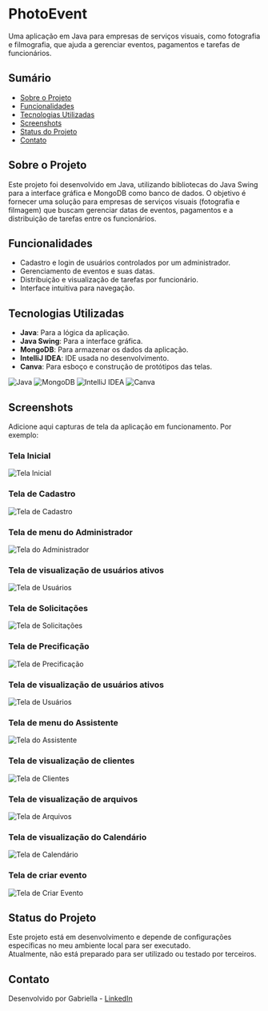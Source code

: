 # PhotoEvent

Uma aplicação em Java para empresas de serviços visuais, como fotografia e filmografia, que ajuda a gerenciar eventos, pagamentos e tarefas de funcionários.

## Sumário
- [Sobre o Projeto](#sobre-o-projeto)
- [Funcionalidades](#funcionalidades)
- [Tecnologias Utilizadas](#tecnologias-utilizadas)
- [Screenshots](#screenshots)
- [Status do Projeto](#status-do-projeto)
- [Contato](#contato)

## Sobre o Projeto

Este projeto foi desenvolvido em Java, utilizando bibliotecas do Java Swing para a interface gráfica e MongoDB como banco de dados. O objetivo é fornecer uma solução para empresas de serviços visuais (fotografia e filmagem) que buscam gerenciar datas de eventos, pagamentos e a distribuição de tarefas entre os funcionários.

## Funcionalidades

- Cadastro e login de usuários controlados por um administrador.
- Gerenciamento de eventos e suas datas.
- Distribuição e visualização de tarefas por funcionário.
- Interface intuitiva para navegação.

## Tecnologias Utilizadas

- **Java**: Para a lógica da aplicação.
- **Java Swing**: Para a interface gráfica.
- **MongoDB**: Para armazenar os dados da aplicação.
- **IntelliJ IDEA**: IDE usada no desenvolvimento.
- **Canva**: Para esboço e construção de protótipos das telas.

![Java](https://img.icons8.com/color/48/000000/java-coffee-cup-logo.png) 
![MongoDB](https://img.icons8.com/color/48/000000/mongodb.png) 
![IntelliJ IDEA](https://img.icons8.com/color/48/000000/intellij-idea.png) 
![Canva](https://img.icons8.com/color/48/000000/canva.png) 

## Screenshots

Adicione aqui capturas de tela da aplicação em funcionamento. Por exemplo:

### Tela Inicial
![Tela Inicial](screenshots/tela_inicial.png)

### Tela de Cadastro
![Tela de Cadastro](screenshots/tela_cadastro.png)

### Tela de menu do Administrador
![Tela do Administrador](screenshots/tela_admin.png)

### Tela de visualização de usuários ativos
![Tela de Usuários](screenshots/tela_usuarios_ativos.png)

### Tela de Solicitações
![Tela de Solicitações](screenshots/tela_solicitacoes.png)

### Tela de Precificação
![Tela de Precificação](screenshots/tela_precificacao.png)

### Tela de visualização de usuários ativos
![Tela de Usuários](screenshots/tela_usuarios_ativos.png)

### Tela de menu do Assistente
![Tela do Assistente](screenshots/tela_assistente.png)

### Tela de visualização de clientes
![Tela de Clientes](screenshots/tela_cliente.png)

### Tela de visualização de arquivos
![Tela de Arquivos](screenshots/tela_arquivo.png)

### Tela de visualização do Calendário
![Tela de Calendário](screenshots/tela_calendario.png)

### Tela de criar evento
![Tela de Criar Evento](screenshots/tela_criar_evento.png)

## Status do Projeto

Este projeto está em desenvolvimento e depende de configurações específicas no meu ambiente local para ser executado.  
Atualmente, não está preparado para ser utilizado ou testado por terceiros.

## Contato

Desenvolvido por Gabriella - [LinkedIn](https://www.linkedin.com/in/gabriellatccorrea/)
